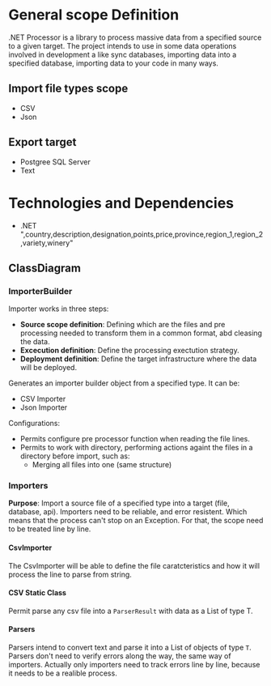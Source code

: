 # General scope Definition

.NET Processor is a library to process massive data from a specified source to a given target. The project intends to use in some data operations involved in development a like sync databases, importing data into a specified database, importing data to your code in many ways.

## Import file types scope
- CSV
- Json

## Export target
* Postgree SQL Server
* Text


# Technologies and Dependencies

- .NET
",country,description,designation,points,price,province,region_1,region_2,variety,winery"


## ClassDiagram

### ImporterBuilder
 
Importer works in three steps:
- **Source scope definition**: Defining which are the files and pre processing needed to transform them in a common format, abd cleasing the data.
- **Excecution definition**: Define the processing exectution strategy.
- **Deployment definition**: Define the target infrastructure where the data will be deployed.

 Generates an importer builder object from a specified type. It can be:
 - CSV Importer
 - Json Importer

Configurations:
- Permits configure pre processor function when reading the file lines.
- Permits to work with directory, performing actions againt the files in a directory before import, such as:
  - Merging all files into one (same structure)


### Importers 
**Purpose**: Import a source file of a specified type into a target (file, database, api). Importers need to be reliable, and error resistent. Which means that the process can't stop on an Exception. For that, the scope need to be treated line by line.



#### CsvImporter

The CsvImporter will be able to define the file caratcteristics and how it will process the line to parse from string.

#### CSV Static Class

Permit parse any csv file into a `ParserResult` with data as a List of type T.

#### Parsers
Parsers intend to convert text and parse it into a List of objects of type `T`. Parsers don't need to verify errors along the way, the same way of importers. Actually only importers need to track errors line by line, because it needs to be a realible process.